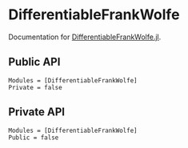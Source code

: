 # DifferentiableFrankWolfe

Documentation for [DifferentiableFrankWolfe.jl](https://github.com/gdalle/DifferentiableFrankWolfe.jl).

## Public API

```@autodocs
Modules = [DifferentiableFrankWolfe]
Private = false
```

## Private API

```@autodocs
Modules = [DifferentiableFrankWolfe]
Public = false
```
